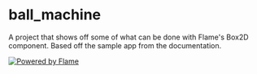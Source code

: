 # ball_machine

A project that shows off some of what can be done with Flame's Box2D component. Based off the sample app from the documentation. 

[![Powered by Flame](https://img.shields.io/badge/Powered%20by-%F0%9F%94%A5-orange.svg?style=for-the-badge)](https://flame-engine.org)

